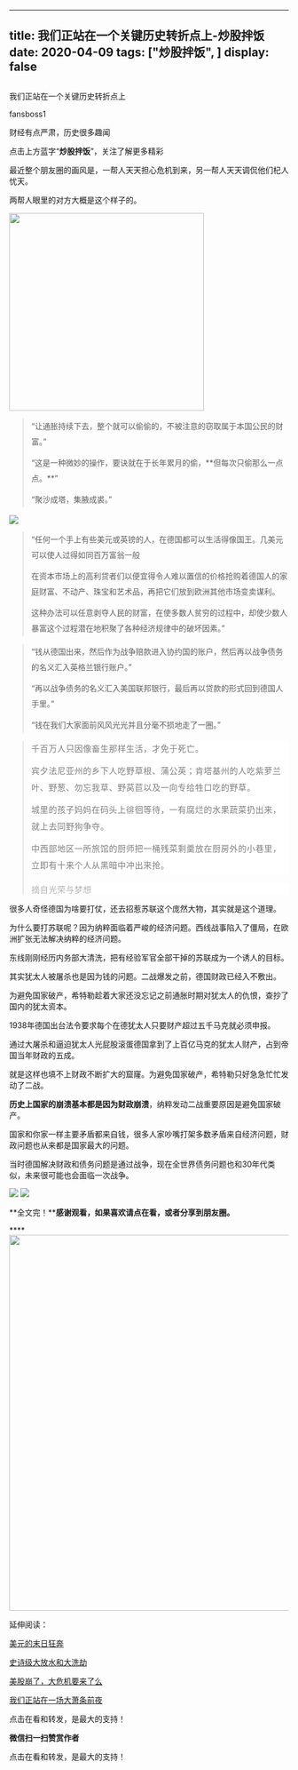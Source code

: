 
---
title:   我们正站在一个关键历史转折点上-炒股拌饭
date: 2020-04-09
tags: ["炒股拌饭", ]
display: false
---


## 



我们正站在一个关键历史转折点上




fansboss1




财经有点严肃，历史很多趣闻


点击上方蓝字“**炒股拌饭**”，关注了解更多精彩

最近整个朋友圈的画风是，一帮人天天担心危机到来，另一帮人天天调侃他们杞人忧天。

两帮人眼里的对方大概是这个样子的。

<img class="rich_pages" data-ratio="1.0156494522691706" data-s="300,640" src="https://mmbiz.qpic.cn/sz_mmbiz_png/tnE2st4BmibZwkVBr4vzI7Xm4IW6pLa72gouL90B11UYrvuNxibRDj8FuLu9Wy2Mfb1235kfdf0DbGDSTc4mcjBA/640?wx_fmt=png" data-type="png" data-w="639" style="width: 351px;height: 356px;"/>

> <section class="js_blockquote_digest"><section><section style="text-align: start;margin-top: 10px;margin-bottom: 10px;line-height: 2em;">“让通胀持续下去，整个就可以偷偷的，不被注意的窃取属于本国公民的财富。”</section><section style="text-align: start;margin-top: 10px;margin-bottom: 10px;line-height: 2em;">“这是一种微妙的操作，要诀就在于长年累月的偷，**但每次只偷那么一点点。**”</section><section style="text-align: start;margin-top: 10px;margin-bottom: 10px;line-height: 2em;">“聚沙成塔，集腋成裘。”</section></section></section>

<img class="rich_pages" data-ratio="0.408" data-s="300,640" src="https://mmbiz.qpic.cn/sz_mmbiz_png/tnE2st4BmibZwkVBr4vzI7Xm4IW6pLa72hlcQ8oUl3mHr73sXB3seDGNzAs34ZEMxuU35zrE3FkZaIX9pAuUpTw/640?wx_fmt=png" data-type="png" data-w="625" style=""/>

> <section class="js_blockquote_digest" style="margin-top: 10px;margin-bottom: 10px;line-height: 2em;"><section style="margin-top: 10px;margin-bottom: 10px;line-height: 2em;">“任何一个手上有些美元或英镑的人，在德国都可以生活得像国王。几美元可以使人过得如同百万富翁一般</section><section style="margin-top: 10px;margin-bottom: 10px;line-height: 2em;">在资本市场上的高利贷者们以便宜得令人难以置信的价格抢购着德国人的家庭财富、不动产、珠宝和艺术品，再把它们放到欧洲其他市场变卖谋利。</section><section style="margin-top: 10px;margin-bottom: 10px;line-height: 2em;">这种办法可以任意剥夺人民的财富，在使多数人贫穷的过程中，却使少数人暴富这个过程潜在地积聚了各种经济规律中的破坏因素。”</section></section>

> <section class="js_blockquote_digest" style="margin-top: 10px;margin-bottom: 10px;line-height: 2em;"><section style="margin-top: 10px;margin-bottom: 10px;line-height: 2em;">“钱从德国出来，然后作为战争赔款进入协约国的账户，然后再以战争债务的名义汇入英格兰银行账户。”</section><section style="margin-top: 10px;margin-bottom: 10px;line-height: 2em;">“再以战争债务的名义汇入美国联邦银行，最后再以贷款的形式回到德国人手里。”</section><section style="margin-top: 10px;margin-bottom: 10px;line-height: 2em;">“钱在我们大家面前风风光光并且分毫不损地走了一圈。”</section></section>

> <section class="js_blockquote_digest"><section><section style="margin-top: 10px;margin-bottom: 10px;max-width: 100%;color: rgba(0, 0, 0, 0.5);font-family: -apple-system-font, BlinkMacSystemFont, &quot;Helvetica Neue&quot;, &quot;PingFang SC&quot;, &quot;Hiragino Sans GB&quot;, &quot;Microsoft YaHei UI&quot;, &quot;Microsoft YaHei&quot;, Arial, sans-serif;font-size: 15px;letter-spacing: 0.544px;white-space: normal;background-color: rgb(255, 255, 255);text-align: start;line-height: 2em;box-sizing: border-box !important;word-wrap: break-word !important;"><section style="margin-top: 10px;margin-bottom: 10px;max-width: 100%;line-height: 2em;box-sizing: border-box !important;word-wrap: break-word !important;">千百万人只因像畜生那样生活，才免于死亡。</section><section style="margin-top: 10px;margin-bottom: 10px;max-width: 100%;line-height: 2em;box-sizing: border-box !important;word-wrap: break-word !important;">宾夕法尼亚州的乡下人吃野草根、蒲公英；肯塔基州的人吃紫萝兰叶、野葱、勿忘我草、野莴苣以及一向专给牲口吃的野草。</section><section style="margin-top: 10px;margin-bottom: 10px;max-width: 100%;line-height: 2em;box-sizing: border-box !important;word-wrap: break-word !important;">城里的孩子妈妈在码头上徘徊等待，一有腐烂的水果蔬菜扔出来，就上去同野狗争夺。</section><section style="margin-top: 10px;margin-bottom: 10px;max-width: 100%;line-height: 2em;box-sizing: border-box !important;word-wrap: break-word !important;">中西部地区一所旅馆的厨师把一桶残菜剩羹放在厨房外的小巷里，立即有十来个人从黑暗中冲出来抢。</section></section><section class="blockquote_info" data-json="%7B%22type%22%3A%22out%22%2C%22source%22%3A%22url%22%2C%22digest%22%3A%22%22%2C%22digestLen%22%3A187%2C%22text%22%3A%22%E5%8D%83%E7%99%BE%E4%B8%87%E4%BA%BA%E5%8F%AA%E5%9B%A0%E5%83%8F%E7%95%9C%E7%94%9F%E9%82%A3%E6%A0%B7%E7%94%9F%E6%B4%BB%EF%BC%8C%E6%89%8D%E5%85%8D%E4%BA%8E%E6%AD%BB%E4%BA%A1%E3%80%82%E5%AE%BE%E5%A4%95%E6%B3%95%E5%B0%BC%E4%BA%9A%E5%B7%9E%E7%9A%84%E4%B9%A1%E4%B8%8B%E4%BA%BA%E5%90%83%E9%87%8E%E8%8D%89%E6%A0%B9%E3%80%81%E8%92%B2%E5%85%AC%E8%8B%B1%EF%BC%9B%E8%82%AF%E5%A1%94%E5%9F%BA%E5%B7%9E%E7%9A%84%E4%BA%BA%E5%90%83%E7%B4%AB%E8%90%9D%E5%85%B0%E5%8F%B6%E3%80%81%E9%87%8E%E8%91%B1%E3%80%81%E5%8B%BF%E5%BF%98%E6%88%91%E8%8D%89%E3%80%81%E9%87%8E%E8%8E%B4%E8%8B%A3%E4%BB%A5%E5%8F%8A%E4%B8%80%E5%90%91%E4%B8%93%E7%BB%99%E7%89%B2%E5%8F%A3%E5%90%83%E7%9A%84%E9%87%8E%E8%8D%89%E3%80%82%E5%9F%8E%E9%87%8C%E7%9A%84%E5%AD%A9%E5%AD%90%E5%A6%88%E5%A6%88%E5%9C%A8%E7%A0%81%E5%A4%B4%E4%B8%8A%E5%BE%98%E5%BE%8A%E7%AD%89%E5%BE%85%EF%BC%8C%E4%B8%80%E6%9C%89%E8%85%90%E7%83%82%E7%9A%84%E6%B0%B4%E6%9E%9C%E8%94%AC%E8%8F%9C%E6%89%94%E5%87%BA%E6%9D%A5%EF%BC%8C%E5%B0%B1%E4%B8%8A%E5%8E%BB%E5%90%8C%E9%87%8E%E7%8B%97%E4%BA%89%E5%A4%BA%E3%80%82%E8%94%AC%E8%8F%9C%E4%BB%8E%E7%A0%81%E5%A4%B4%E8%A3%85%E4%B8%8A%E5%8D%A1%E8%BD%A6%EF%BC%8C%E5%A5%B9%E4%BB%AC%E5%B0%B1%E8%B7%9F%E5%9C%A8%E5%90%8E%E8%BE%B9%E8%B7%91%EF%BC%8C%E6%9C%89%E4%BB%80%E4%B9%88%E6%8E%89%E4%B8%8B%E6%9D%A5%E5%B0%B1%E6%8D%A1%E3%80%82%E4%B8%AD%E8%A5%BF%E9%83%A8%E5%9C%B0%E5%8C%BA%E4%B8%80%E6%89%80%E6%97%85%E9%A6%86%E7%9A%84%E5%8E%A8%E5%B8%88%E6%8A%8A%E4%B8%80%E6%A1%B6%E6%AE%8B%E8%8F%9C%E5%89%A9%E7%BE%B9%E6%94%BE%E5%9C%A8%E5%8E%A8%E6%88%BF%E5%A4%96%E7%9A%84%E5%B0%8F%E5%B7%B7%E9%87%8C%EF%BC%8C%E7%AB%8B%E5%8D%B3%E6%9C%89%E5%8D%81%E6%9D%A5%E4%B8%AA%E4%BA%BA%E4%BB%8E%E9%BB%91%E6%9A%97%E4%B8%AD%E5%86%B2%E5%87%BA%E6%9D%A5%E6%8A%A2%E3%80%82%E2%80%8B%22%2C%22article%22%3A%7B%7D%2C%22hasReportOverSize%22%3Afalse%2C%22editorReportData%22%3A%5B%5D%2C%22from%22%3A%22%E6%91%98%E8%87%AA%E5%85%89%E8%8D%A3%E4%B8%8E%E6%A2%A6%E6%83%B3%22%7D" style="margin-top: 1.17647em;max-width: 100%;word-wrap: break-word;color: rgba(0, 0, 0, 0.3);font-family: -apple-system-font, BlinkMacSystemFont, &quot;Helvetica Neue&quot;, &quot;PingFang SC&quot;, &quot;Hiragino Sans GB&quot;, &quot;Microsoft YaHei UI&quot;, &quot;Microsoft YaHei&quot;, Arial, sans-serif;font-size: 15px;letter-spacing: 0.544px;white-space: normal;background-color: rgb(255, 255, 255);box-sizing: border-box !important;">摘自光荣与梦想</section></section></section>

很多人奇怪德国为啥要打仗，还去招惹苏联这个庞然大物，其实就是这个道理。

为什么要打苏联呢？因为纳粹面临着严峻的经济问题。西线战事陷入了僵局，在欧洲扩张无法解决纳粹的经济问题。

东线刚刚经历内务部大清洗，把有经验军官全部干掉的苏联成为一个诱人的目标。

其实犹太人被屠杀也是因为钱的问题。二战爆发之前，德国财政已经入不敷出。

为避免国家破产，希特勒趁着大家还没忘记之前通胀时期对犹太人的仇恨，查抄了国内的犹太资本。

1938年德国出台法令要求每个在德犹太人只要财产超过五千马克就必须申报。

通过大屠杀和逼迫犹太人光屁股滚蛋德国拿到了上百亿马克的犹太人财产，占到帝国当年财政的五成。

就是这样也填不上财政不断扩大的窟窿。为避免国家破产，希特勒只好急急忙忙发动了二战。

**历史上国家的崩溃基本都是因为财政崩溃**，纳粹发动二战重要原因是避免国家破产。

国家和你家一样主要矛盾都来自钱，很多人家吵嘴打架多数矛盾来自经济问题，财政问题也从来都是国家最大的问题。

当时德国解决财政和债务问题是通过战争，现在全世界债务问题也和30年代类似，未来很可能也会面临一次战争。





<img class="rich_pages" data-ratio="0.47543859649122805" data-s="300,640" src="https://mmbiz.qpic.cn/sz_mmbiz_png/tnE2st4Bmibap2gLQMNnYTfYico1NPBvOP4LbRhxZt3c58TXge0Ztd87adnBDhOPRsRJEAXPA0NwtklWstwmf3DA/640?wx_fmt=png" data-type="png" data-w="570" style=""/>

<img class="rich_pages" data-ratio="0.6119096509240246" data-s="300,640" src="https://mmbiz.qpic.cn/sz_mmbiz_png/tnE2st4BmibaHzegjBqU1HUNzZHD5wOLHLSYbz8nHM0boXfEZ9loCk7lJ4SNp96uDTRKE9s2p7FsDtt1rVhrf7Q/640?wx_fmt=png" data-type="png" data-w="487" style=""/>

**全文完！****感谢观看，如果喜欢请点在看，或者分享到朋友圈。**

****<img data-type="jpeg" data-ratio="0.5361111111111111" data-w="1080" src="https://mmbiz.qpic.cn/mmbiz_jpg/BSbL23YpK40anhWbxpiaP1hgCWiblK2nsZy9NicVLicA3CoKzQPicomHmazY7bKwibr9Ge4j6XHGGicFDH9vH4Dh0xkag/640?wx_fmt=jpeg" style="font-size: 16px;letter-spacing: 2px;text-indent: 0em;text-align: left;box-sizing: border-box !important;word-wrap: break-word !important;visibility: visible !important;width: 677px !important;"/>

延伸阅读：

[美元的末日狂奔](http://mp.weixin.qq.com/s?__biz=MzU4NTkwMDY5MQ==&amp;mid=2247485692&amp;idx=1&amp;sn=95d4ce35d71cba1ceda289d82d1951d4&amp;chksm=fd823f00caf5b61634dc3dd605afa11c13a103eb5f42828a49471d5585cb597feac31d2f43d1&amp;scene=21#wechat_redirect)

[史诗级大放水和大洗劫](http://mp.weixin.qq.com/s?__biz=MzU4NTkwMDY5MQ==&amp;mid=2247485771&amp;idx=1&amp;sn=3f1b6cc4e43561ebb30993f7fa3b16b6&amp;chksm=fd823eb7caf5b7a1f46c3526ab290d0b241e57a2ca8ebba1cc690a1eca87fbaa82f0d2a795c7&amp;scene=21#wechat_redirect)

[美股崩了，大危机要来了么](http://mp.weixin.qq.com/s?__biz=MzU4NTkwMDY5MQ==&amp;mid=2247485677&amp;idx=1&amp;sn=21590f97f00c9cf06fac241e1dbf5775&amp;chksm=fd823f11caf5b6070443d0b8c84f984dee25626db76ce185354fb81aea46b9d5e66edd097a3b&amp;scene=21#wechat_redirect)

[我们正站在一场大萧条前夜](http://mp.weixin.qq.com/s?__biz=MzU4NTkwMDY5MQ==&amp;mid=2247485796&amp;idx=1&amp;sn=80d7cc284735f80a81e9437d981f7021&amp;chksm=fd823e98caf5b78ebea9e239a2cdb5dbbbb5d74407756877b39dc1f301e333395fcf04ec2a16&amp;scene=21#wechat_redirect)

点击在看和转发，是最大的支持！


**微信扫一扫赞赏作者**






点击在看和转发，是最大的支持！








